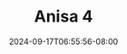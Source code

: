 --- 
title: "Anisa 4"
description: "nonton   Anisa 4 tiktok    "
date: 2024-09-17T06:55:56-08:00
file_code: "8whal4buh0u7"
draft: false
cover: "kc30t5697s8clo1z.jpg"
tags: ["Anisa", "bokep-indo", "bokep-viral", "bokep-ig"]
length: 61
fld_id: "1483148"
foldername: "Anisa prastica"
categories: ["Anisa prastica"]
views: 0
---